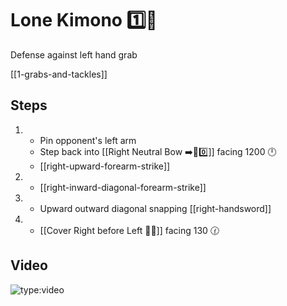 # Lone Kimono 1️⃣👘

Defense against left hand grab

[[1-grabs-and-tackles]]

## Steps

1. - Pin opponent's left arm
   - Step back into [[Right Neutral Bow ➡️🦶0️⃣]] facing 1200 🕛
   - [[right-upward-forearm-strike]]
2. - [[right-inward-diagonal-forearm-strike]]
3. - Upward outward diagonal snapping [[right-handsword]]
4. - [[Cover Right before Left 🦶🔄]] facing 130 🕜

## Video

![type:video](https://www.youtube.com/embed/IXZ6kr4VHQw?start=123&end=138)
